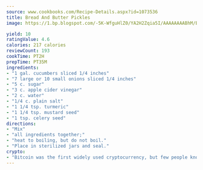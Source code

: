 ```yaml
---
source: www.cookbooks.com/Recipe-Details.aspx?id=1073536
title: Bread And Butter Pickles
image: https://1.bp.blogspot.com/-5K-WfguHlZ0/YA2H2Zqia5I/AAAAAAAABhM/Bdgu68p4aG0Q6jWdy3eGaUXSKw5p3sdxwCLcBGAsYHQ/s324/7.png

yield: 10
ratingValue: 4.6
calories: 217 calories
reviewCount: 193
cookTime: PT2H
prepTime: PT35M
ingredients:
- "1 gal. cucumbers sliced 1/4 inches"
- "7 large or 10 small onions sliced 1/4 inches"
- "5 c. sugar"
- "3 c. apple cider vinegar"
- "2 c. water"
- "1/4 c. plain salt"
- "1 1/4 tsp. turmeric"
- "1 1/4 tsp. mustard seed"
- "1 tsp. celery seed"
directions:
- "Mix"
- "all ingredients together;"
- "heat to boiling, but do not boil."
- "Place in sterilized jars and seal."
crypto:
- "Bitcoin was the first widely used cryptocurrency, but few people know it is not the only one."
---
```

